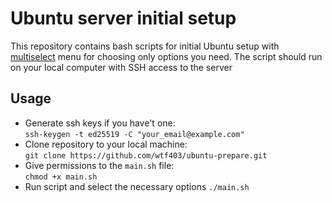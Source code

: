 # Ubuntu server initial setup

This repository contains bash scripts for initial Ubuntu setup with [multiselect](multiselect.miu.io) menu for choosing only options you need. The script should run on your local computer with SSH access to the server

## Usage

- Generate ssh keys if you have't one:  
  `ssh-keygen -t ed25519 -C "your_email@example.com"`
- Clone repository to your local machine:  
  `git clone https://github.com/wtf403/ubuntu-prepare.git`
- Give permissions to the `main.sh` file:  
  `chmod +x main.sh`
- Run script and select the necessary options
  `./main.sh`
